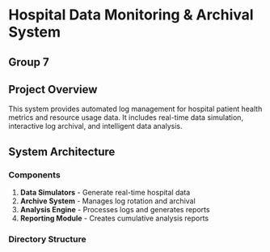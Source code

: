 # Hospital Data Monitoring & Archival System
## Group 7

## Project Overview
This system provides automated log management for hospital patient health metrics and resource usage data. It includes real-time data simulation, interactive log archival, and intelligent data analysis.

## System Architecture

### Components
1. **Data Simulators** - Generate real-time hospital data
2. **Archive System** - Manages log rotation and archival
3. **Analysis Engine** - Processes logs and generates reports
4. **Reporting Module** - Creates cumulative analysis reports

### Directory Structure
